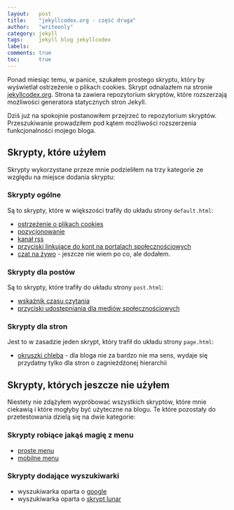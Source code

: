 ```yaml
---
layout:   post
title:    "jekyllcodex.org - część druga"
author:   "writeonly"
category: jekyll
tags:     jekyll blog jekyllcodex
labels:
comments: true
toc:      true
---
```


Ponad miesiąc temu, w panice, szukałem prostego skryptu, który by wyświetlał ostrzeżenie o plikach cookies.
Skrypt odnalazłem na stronie [jekyllcodex.org](<https://jekyllcodex.org>).
Strona ta zawiera repozytorium skryptów, które rozszerzają możliwości generatora statycznych stron Jekyll.

Dziś już na spokojnie postanowiłem przejrzeć to repozytorium skryptów.
Przeszukiwanie prowadziłem pod kątem możliwości rozszerzenia funkcjonalności mojego bloga.

## Skrypty, które użyłem
Skrypty wykorzystane przeze mnie podzieliłem na trzy kategorie ze względu na miejsce dodania skryptu:

### Skrypty ogólne
Są to skrypty, które w większości trafiły do układu strony `default.html`:

- [ostrzeżenie o plikach cookies](<https://jekyllcodex.org/without-plugin/cookie-consent/>)
- [pozycjonowanie](<https://jekyllcodex.org/without-plugin/seo/>)
- [kanał rss](<https://jekyllcodex.org/without-plugin/rss-feed/>)
- [przyciski linkujące do kont na portalach społecznościowych](<https://jekyllcodex.org/without-plugin/follow-buttons/>)
- [czat na żywo](<https://jekyllcodex.org/without-plugin/live-chat/>) - jeszcze nie wiem po co, ale dodałem.

### Skrypty dla postów
Są to skrypty, które trafiły do układu strony `post.html`:

- [wskaźnik czasu czytania](<https://jekyllcodex.org/without-plugin/reading-time-indicator/>)
- [przyciski udostępniania dla mediów społecznościowych](<https://jekyllcodex.org/without-plugin/share-buttons/>)

### Skrypty dla stron
Jest to w zasadzie jeden skrypt, który trafił do układu strony `page.html`:

- [okruszki chleba](<https://jekyllcodex.org/without-plugin/breadcrumbs/>) - dla bloga nie za bardzo nie ma sens,
wydaje się przydatny tylko dla stron o zagnieżdżonej hierarchii


## Skrypty, których jeszcze nie użyłem
Niestety nie zdążyłem wypróbować wszystkich skryptów, które mnie ciekawią i które mogłyby być użyteczne na blogu.
Te które pozostały do przetestowania dzielą się na dwie kategorie:

### Skrypty robiące jakąś magię z menu
- [proste menu](<https://jekyllcodex.org/without-plugin/simple-menu/>)
- [mobilne menu](<https://jekyllcodex.org/without-plugin/mobile-menu/>)

### Skrypty dodające wyszukiwarki
- wyszukiwarka oparta o [google](<https://jekyllcodex.org/without-plugin/search-google/>)
- wyszukiwarka oparta o [skrypt lunar](<https://jekyllcodex.org/without-plugin/search-lunr/>)

